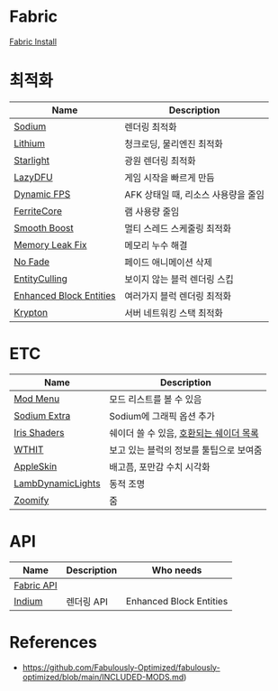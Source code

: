 # Fabric
[Fabric Install](https://fabricmc.net/)

# 최적화
| Name                                                       | Description                         |
| ---------------------------------------------------------- | ----------------------------------- |
| [Sodium](https://modrinth.com/mod/sodium)                  | 렌더링 최적화                       |
| [Lithium](https://modrinth.com/mod/lithium)                | 청크로딩, 물리엔진 최적화           |
| [Starlight](https://modrinth.com/mod/starlight)            | 광원 렌더링 최적화                  |
| [LazyDFU](https://modrinth.com/mod/lazydfu)                | 게임 시작을 빠르게 만듬             |
| [Dynamic FPS](https://modrinth.com/mod/dynamic-fps)        | AFK 상태일 때, 리소스 사용량을 줄임 |
| [FerriteCore](https://modrinth.com/mod/ferrite-core)       | 램 사용량 줄임                      |
| [Smooth Boost](https://modrinth.com/mod/smoothboot-fabric) | 멀티 스레드 스케줄링 최적화         |
| [Memory Leak Fix](https://modrinth.com/mod/memoryleakfix)  | 메모리 누수 해결                    |
| [No Fade](https://modrinth.com/mod/no-fade)                | 페이드 애니메이션 삭제              |
| [EntityCulling](https://modrinth.com/mod/entityculling)    | 보이지 않는 블럭 렌더링 스킵        |
| [Enhanced Block Entities](https://modrinth.com/mod/ebe)    | 여러가지 블럭 렌더링 최적화         |
| [Krypton](https://github.com/astei/krypton)                | 서버 네트워킹 스택 최적화           | 

# ETC
| Name                                                            | Description                                                                                                        |
| --------------------------------------------------------------- | ------------------------------------------------------------------------------------------------------------------ |
| [Mod Menu](https://modrinth.com/mod/modmenu)                    | 모드 리스트를 볼 수 있음                                                                                           |
| [Sodium Extra](https://modrinth.com/mod/sodium-extra)           | Sodium에 그래픽 옵션 추가                                                                                           |
| [Iris Shaders](https://modrinth.com/mod/iris)                   | 쉐이더 쓸 수 있음, [호환되는 쉐이더 목록](https://github.com/IrisShaders/Iris/blob/trunk/docs/supportedshaders.md) |
| [WTHIT](https://modrinth.com/mod/wthit)                         | 보고 있는 블럭의 정보를 툴팁으로 보여줌                                                                            |
| [AppleSkin](https://modrinth.com/mod/appleskin)                 | 배고픔, 포만감 수치 시각화                                                                                         |
| [LambDynamicLights](https://modrinth.com/mod/lambdynamiclights) | 동적 조명                                                                                                          |
| [Zoomify](https://modrinth.com/mod/zoomify)                     | 줌                                                                                                                 | 

# API
| Name                                              | Description | Who needs               |
| ------------------------------------------------- | ----------- | ----------------------- |
| [Fabric API](https://modrinth.com/mod/fabric-api) |             |                         | 
| [Indium](https://modrinth.com/mod/indium)         | 렌더링 API  | Enhanced Block Entities |

# References
- https://github.com/Fabulously-Optimized/fabulously-optimized/blob/main/INCLUDED-MODS.md)

